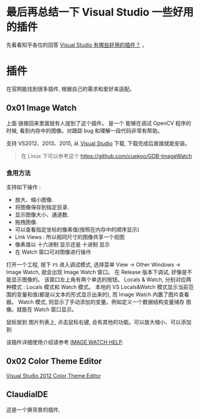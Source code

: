 
# 最后再总结一下 Visual Studio 一些好用的插件
先看看知乎各位的回答 [Visual Studio 有哪些好用的插件？](https://www.zhihu.com/question/20617534) 。



# 插件
在官网能找到很多插件, 根据自己的需求和爱好来适配。
## 0x01 Image Watch
上面 链接回来里面就有人提到了这个插件。
是一个 能够在调试 OpenCV 程序的时候, 看到内存中的图像。对跟踪 bug 和理解一段代码非常有帮助。

支持 VS2012、2013、2015, 从 [Visual Studio](https://marketplace.visualstudio.com/items?itemName=VisualCPPTeam.ImageWatch) 下载, 下载完成后直接就能安装。

> 在 Linux 下可以参考这个 https://github.com/cuekoo/GDB-ImageWatch

### 食用方法
支持如下操作 :

* 放大、缩小图像.
* 将图像保存到指定目录.
* 显示图像大小、通道数.
* 拖拽图像.
* 可以查看指定坐标的像素值(按照在内存中的顺序显示)
* Link Views : 所以相同尺寸的图像共享一个视图
* 像素值以 十六进制 显示还是 十进制 显示
* 在 Watch 窗口可对图像进行操作

打开一个工程, 按下 `F5` 进入调试模式, 选择菜单 View -> Other Windows -> Image Watch, 就会出现 Image Watch 窗口。 在 Release 版本下调试, 好像是不能显示图像的。
该窗口左上角有两个单选的按钮。 Locals & Watch, 分别对应两种模式 : Locals 模式和 Watch 模式。 本地的 VS Locals&Watch 模式显示当前范围的变量和值(都是以文本的形式显示出来的), 而 Image Watch 内置了图片查看器。 Watch 模式, 则显示了手动添加的变量。例如定义一个数据结构变量储存 图像。就能在 Watch 窗口显示。

鼠标放到 图片列表上, 点击鼠标右键, 会有其他的功能。可以放大缩小、可以添加到

该插件详细使用介绍请参考 [IMAGE WATCH HELP](https://imagewatch.azurewebsites.net/ImageWatchHelp/ImageWatchHelp.htm).

## 0x02 Color Theme Editor
[Visual Studio 2012 Color Theme Editor](https://marketplace.visualstudio.com/items?itemName=MatthewJohnsonMSFT.VisualStudio2012ColorThemeEditor)

## ClaudiaIDE
这是一个换背景的插件, 
